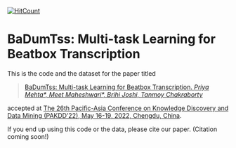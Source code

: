 [![HitCount](http://hits.dwyl.io/LCS2-IIITD/CoReRank-WSDM-2019.svg)](http://hits.dwyl.io/LCS2-IIITD/CoReRank-WSDM-2019)
# BaDumTss: Multi-task Learning for Beatbox Transcription

This is the code and the dataset for the paper titled 

>[BaDumTss: Multi-task Learning for Beatbox Transcription. *Priya Mehta\*, Meet Maheshwari\*, Brihi Joshi, Tanmoy Chakraborty*]()

accepted at [The 26th Pacific-Asia Conference on Knowledge Discovery and Data Mining (PAKDD’22), May 16-19, 2022, Chengdu, China](http://www.pakdd.net/).

If you end up using this code or the data, please cite our paper. (Citation coming soon!)
